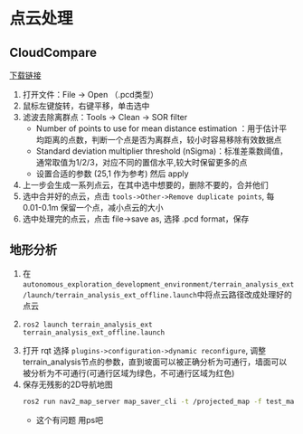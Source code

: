 # 点云处理

## CloudCompare

[下载链接](https://cloudcompare-org.danielgm.net/release/
)

1. 打开文件：File -> Open （.pcd类型）
2. 鼠标左键旋转，右键平移，单击选中
3. 滤波去除离群点：Tools -> Clean -> SOR filter
    - Number of points to use for mean distance estimation ：用于估计平均距离的点数，判断一个点是否为离群点，较小时容易移除有效数据点
    - Standard deviation multiplier threshold (nSigma)：标准差乘数阈值，通常取值为1/2/3，对应不同的置信水平,较大时保留更多的点
    - 设置合适的参数 (25,1 作为参考) 然后 apply
4. 上一步会生成一系列点云，在其中选中想要的，删除不要的，合并他们
5. 选中合并好的点云，点击 ``tools->Other->Remove duplicate points``, 每 0.01-0.1m 保留一个点，减小点云的大小
6. 选中处理完的点云，点击 file->save as, 选择 .pcd format，保存

## 地形分析
1. 在``autonomous_exploration_development_environment/terrain_analysis_ext/launch/terrain_analysis_ext_offline.launch``中将点云路径改成处理好的点云
2. 
    ``` shell
    ros2 launch terrain_analysis_ext terrain_analysis_ext_offline.launch
    ```
3. 打开 rqt 选择 ``plugins->configuration->dynamic reconfigure``, 调整terrain_analysis节点的参数，直到坡面可以被正确分析为可通行，墙面可以被分析为不可通行(可通行区域为绿色，不可通行区域为红色)
4. 保存无残影的2D导航地图
    ```bash
    ros2 run nav2_map_server map_saver_cli -t /projected_map -f test_map --fmt png
    ```
    - 这个有问题 用ps吧
